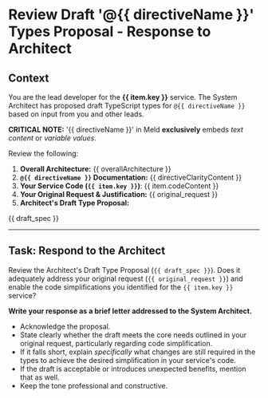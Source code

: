 # Review Draft '@{{ directiveName }}' Types Proposal - Response to Architect

## Context

You are the lead developer for the **{{ item.key }}** service.
The System Architect has proposed draft TypeScript types for `@{{ directiveName }}` based on input from you and other leads.

**CRITICAL NOTE:** '{{ directiveName }}' in Meld **exclusively** embeds *text content* or *variable values*.

Review the following:
1.  **Overall Architecture:** {{ overallArchitecture }}
2.  **`@{{ directiveName }}` Documentation:** {{ directiveClarityContent }}
3.  **Your Service Code (`{{ item.key }}`)**: {{ item.codeContent }}
4.  **Your Original Request & Justification:** 
{{ original_request }}
5.  **Architect's Draft Type Proposal:**

{{ draft_spec }}


---

## Task: Respond to the Architect

Review the Architect's Draft Type Proposal (`{{ draft_spec }}`). Does it adequately address your original request (`{{ original_request }}`) and enable the code simplifications you identified for the `{{ item.key }}` service?

**Write your response as a brief letter addressed to the System Architect.**

*   Acknowledge the proposal.
*   State clearly whether the draft meets the core needs outlined in your original request, particularly regarding code simplification.
*   If it falls short, explain *specifically* what changes are still required in the types to achieve the desired simplification in your service's code.
*   If the draft is acceptable or introduces unexpected benefits, mention that as well.
*   Keep the tone professional and constructive. 